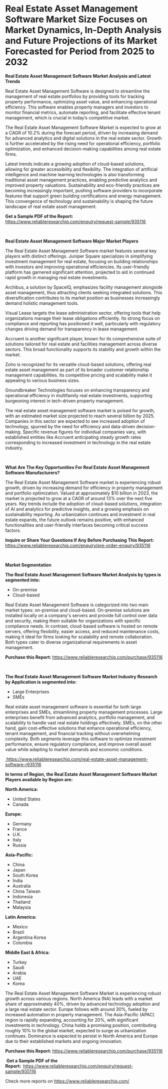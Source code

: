 <p><h1>Real Estate Asset Management Software Market Size Focuses on Market Dynamics, In-Depth Analysis and Future Projections of its Market Forecasted for Period from 2025 to 2032</h1></p><p><strong>Real Estate Asset Management Software Market Analysis and Latest Trends</strong></p>
<p><p>Real Estate Asset Management Software is designed to streamline the management of real estate portfolios by providing tools for tracking property performance, optimizing asset value, and enhancing operational efficiency. This software enables property managers and investors to monitor financial metrics, automate reporting, and facilitate effective tenant management, which is crucial in today’s competitive market.</p><p>The Real Estate Asset Management Software Market is expected to grow at a CAGR of 10.2% during the forecast period, driven by increasing demand for advanced analytics and digital solutions in the real estate sector. Growth is further accelerated by the rising need for operational efficiency, portfolio optimization, and enhanced decision-making capabilities among real estate firms. </p><p>Latest trends indicate a growing adoption of cloud-based solutions, allowing for greater accessibility and flexibility. The integration of artificial intelligence and machine learning technologies is also transforming traditional asset management practices, enabling predictive analytics and improved property valuations. Sustainability and eco-friendly practices are becoming increasingly important, pushing software providers to incorporate features that support green building certifications and energy management. This convergence of technology and sustainability is shaping the future landscape of real estate asset management.</p></p>
<p><strong>Get a Sample PDF of the Report:&nbsp;</strong> <a href="https://www.reliableresearchiq.com/enquiry/request-sample/935116?utm_campaign=2580&utm_medium=2&utm_source=Github&utm_content=ia&utm_term=07032025&utm_id=real-estate-asset-management-software">https://www.reliableresearchiq.com/enquiry/request-sample/935116</a></p>
<p>&nbsp;</p>
<p><strong>Real Estate Asset Management Software Major Market Players</strong></p>
<p><p>The Real Estate Asset Management Software market features several key players with distinct offerings. Juniper Square specializes in simplifying investment management for real estate, focusing on building relationships with investors and improving operational efficiencies. Its user-friendly platform has garnered significant attention, projected to aid in continued rapid growth in managing real estate investments.</p><p>Archibus, a solution by SpaceIQ, emphasizes facility management alongside asset management, thus attracting clients seeking integrated solutions. This diversification contributes to its market position as businesses increasingly demand holistic management tools.</p><p>Visual Lease targets the lease administration sector, offering tools that help organizations manage their lease obligations efficiently. Its strong focus on compliance and reporting has positioned it well, particularly with regulatory changes driving demand for transparency in lease management.</p><p>Accruent is another significant player, known for its comprehensive suite of solutions tailored for real estate and facilities management across diverse sectors. This broad functionality supports its stability and growth within the market.</p><p>Zoho is recognized for its versatile cloud-based solutions, offering real estate asset management as part of its broader customer relationship management capabilities. Its competitive pricing and scalability make it appealing to various business sizes.</p><p>Groundbreaker Technologies focuses on enhancing transparency and operational efficiency in multifamily real estate investments, supporting burgeoning interest in tech-driven property management.</p><p>The real estate asset management software market is poised for growth, with an estimated market size projected to reach several billion by 2025. Companies in this sector are expected to see increased adoption of technology, spurred by the need for efficiency and data-driven decision-making. Specific revenue figures for individual companies vary, with established entities like Accruent anticipating steady growth rates corresponding to increased investment in technology in the real estate industry.</p></p>
<p>&nbsp;</p>
<p><strong>What Are The Key Opportunities For Real Estate Asset Management Software Manufacturers?</strong></p>
<p><p>The Real Estate Asset Management Software market is experiencing robust growth, driven by increasing demand for efficiency in property management and portfolio optimization. Valued at approximately $10 billion in 2023, the market is projected to grow at a CAGR of around 13% over the next five years. Key trends include the adoption of cloud-based solutions, integration of AI and analytics for predictive insights, and a growing emphasis on sustainability reporting. As urbanization continues and investment in real estate expands, the future outlook remains positive, with enhanced functionalities and user-friendly interfaces becoming critical success factors.</p></p>
<p><strong>Inquire or Share Your Questions If Any Before Purchasing This Report:</strong> <a href="https://www.reliableresearchiq.com/enquiry/pre-order-enquiry/935116?utm_campaign=2580&utm_medium=2&utm_source=Github&utm_content=ia&utm_term=07032025&utm_id=real-estate-asset-management-software">https://www.reliableresearchiq.com/enquiry/pre-order-enquiry/935116</a></p>
<p>&nbsp;</p>
<p><strong>Market Segmentation</strong></p>
<p><strong>The Real Estate Asset Management Software Market Analysis by types is segmented into:</strong></p>
<p><ul><li>On-premise</li><li>Cloud-based</li></ul></p>
<p><p>Real Estate Asset Management Software is categorized into two main market types: on-premise and cloud-based. On-premise solutions are installed locally on a company's servers and provide full control over data and security, making them suitable for organizations with specific compliance needs. In contrast, cloud-based software is hosted on remote servers, offering flexibility, easier access, and reduced maintenance costs, making it ideal for firms looking for scalability and remote collaboration. Both types cater to diverse organizational requirements in asset management.</p></p>
<p><strong>Purchase this Report:&nbsp;</strong><a href="https://www.reliableresearchiq.com/purchase/935116?utm_campaign=2580&utm_medium=2&utm_source=Github&utm_content=ia&utm_term=07032025&utm_id=real-estate-asset-management-software">https://www.reliableresearchiq.com/purchase/935116</a></p>
<p>&nbsp;</p>
<p><strong>The Real Estate Asset Management Software Market Industry Research by Application is segmented into:</strong></p>
<p><ul><li>Large Enterprises</li><li>SMEs</li></ul></p>
<p><p>Real estate asset management software is essential for both large enterprises and SMEs, streamlining property management processes. Large enterprises benefit from advanced analytics, portfolio management, and scalability to handle vast real estate holdings effectively. SMEs, on the other hand, gain cost-effective solutions that enhance operational efficiency, tenant management, and financial tracking without overwhelming complexity. Both segments leverage this software to optimize investment performance, ensure regulatory compliance, and improve overall asset value while adapting to market demands and economic conditions.</p></p>
<p><a href="https://www.reliableresearchiq.com/real-estate-asset-management-software-r935116?utm_campaign=2580&utm_medium=2&utm_source=Github&utm_content=ia&utm_term=07032025&utm_id=real-estate-asset-management-software">&nbsp;https://www.reliableresearchiq.com/real-estate-asset-management-software-r935116</a></p>
<p><strong>In terms of Region, the Real Estate Asset Management Software Market Players available by Region are:</strong></p>
<p>
    <p> <strong> North America: </strong>
        <ul>
            <li>United States</li>
            <li>Canada</li>
        </ul>
        </p> 
    <p> <strong> Europe: </strong>
        <ul>
            <li>Germany</li>
            <li>France</li>
            <li>U.K.</li>
            <li>Italy</li>
            <li>Russia</li>
        </ul>
        </p> 
    <p> <strong> Asia-Pacific: </strong>
        <ul>
            <li>China</li>
            <li>Japan</li>
            <li>South Korea</li>
            <li>India</li>
            <li>Australia</li>
            <li>China Taiwan</li>
            <li>Indonesia</li>
            <li>Thailand</li>
            <li>Malaysia</li>
        </ul>
        </p> 
    <p> <strong> Latin America: </strong>
        <ul>
            <li>Mexico</li>
            <li>Brazil</li>
            <li>Argentina Korea</li>
            <li>Colombia</li>
        </ul>
        </p> 
    <p> <strong> Middle East & Africa: </strong>
        <ul>
            <li>Turkey</li>
            <li>Saudi</li>
            <li>Arabia</li>
            <li>UAE</li>
            <li>Korea</li>
        </ul>
    </p>
    </p>
<p><p>The Real Estate Asset Management Software Market is experiencing robust growth across various regions. North America (NA) leads with a market share of approximately 40%, driven by advanced technology adoption and a large real estate sector. Europe follows with around 30%, fueled by increased automation in property management. The Asia-Pacific (APAC) region is rapidly expanding, accounting for 20%, with significant investments in technology. China holds a promising position, contributing roughly 10% to the global market, expected to surge as urbanization continues. Dominance is expected to persist in North America and Europe due to their established markets and ongoing innovation.</p></p>
<p><strong>Purchase this Report: </strong><a href="https://www.reliableresearchiq.com/purchase/935116?utm_campaign=2580&utm_medium=2&utm_source=Github&utm_content=ia&utm_term=07032025&utm_id=real-estate-asset-management-software">https://www.reliableresearchiq.com/purchase/935116</a></p>
<p>&nbsp;<strong>Get a Sample PDF of the Report:&nbsp;&nbsp;</strong><a href="https://www.reliableresearchiq.com/enquiry/request-sample/935116?utm_campaign=2580&utm_medium=2&utm_source=Github&utm_content=ia&utm_term=07032025&utm_id=real-estate-asset-management-software">https://www.reliableresearchiq.com/enquiry/request-sample/935116</a></p>
<p><strong></strong></p>
<p>Check more reports on <a href="https://www.reliableresearchiq.com/?utm_campaign=2580&utm_medium=2&utm_source=Github&utm_content=ia&utm_term=07032025&utm_id=real-estate-asset-management-software">https://www.reliableresearchiq.com/</a></p>
